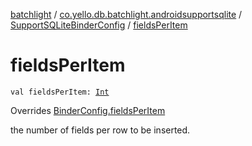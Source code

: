 [batchlight](../../index.md) / [co.yello.db.batchlight.androidsupportsqlite](../index.md) / [SupportSQLiteBinderConfig](index.md) / [fieldsPerItem](fields-per-item.md)

# fieldsPerItem

`val fieldsPerItem: `[`Int`](https://kotlinlang.org/api/latest/jvm/stdlib/kotlin/-int/index.html)

Overrides [BinderConfig.fieldsPerItem](../../co.yello.db.batchlight/-binder-config/fields-per-item.md)

the number of fields per row to be inserted.

